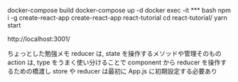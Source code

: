 docker-compose build
docker-compose up -d
docker exec -it *** bash
    npm i -g create-react-app
    create-react-app react-tutorial
    cd react-tutorial/
    yarn start

http://localhost:3001/


ちょっとした勉強メモ
reducer は, state を操作するメソッドや管理そのもの
action は, type をうまく使い分けることで component から reducer を操作するための橋渡し
store や reducer は最初に App.js に初期設定する必要あり
